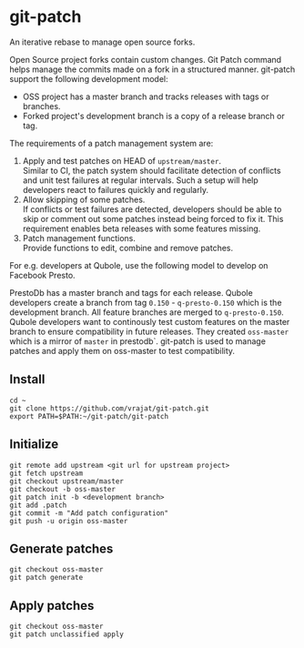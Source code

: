 # git-patch
An iterative rebase to manage open source forks.

Open Source project forks contain custom changes. Git Patch command helps manage the commits made on a 
fork in a structured manner.
git-patch support the following development model:
* OSS project has a master branch and tracks releases with tags or branches. 
* Forked project's development branch is a copy of a release branch or tag. 

The requirements of a patch management system are:  
1. Apply and test patches on HEAD of `upstream/master`.  
   Similar to CI, the patch system should facilitate detection of conflicts and unit test failures at regular intervals.
   Such a setup will help developers react to failures quickly and regularly.  
2. Allow skipping of some patches.  
   If conflicts or test failures are detected, developers should be able to skip or comment out some patches instead
   being forced to fix it. This requirement enables beta releases with some features missing.  
3. Patch management functions.  
   Provide functions to edit, combine and remove patches.  
   
For e.g. developers at Qubole, use the following model to develop on Facebook Presto.

PrestoDb has a master branch and tags for each release.
Qubole developers create a branch from tag `0.150` - `q-presto-0.150` which is the development branch.
All feature branches are merged to `q-presto-0.150`. 
Qubole developers want to continously test custom features on the master branch to ensure compatibility in future releases.
They created `oss-master` which is a mirror of `master` in prestodb`.
git-patch is used to manage patches and apply them on oss-master to test compatibility.

## Install
    cd ~
    git clone https://github.com/vrajat/git-patch.git
    export PATH=$PATH:~/git-patch/git-patch
    
## Initialize

    git remote add upstream <git url for upstream project>
    git fetch upstream
    git checkout upstream/master
    git checkout -b oss-master
    git patch init -b <development branch>
    git add .patch
    git commit -m "Add patch configuration"
    git push -u origin oss-master
    
    
## Generate patches

    git checkout oss-master
    git patch generate
    
## Apply patches


    git checkout oss-master
    git patch unclassified apply
    
